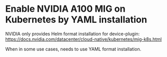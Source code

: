 # Enable NVIDIA A100 MIG on Kubernetes by YAML installation
NVIDIA only provides Helm format installation for device-plugin: https://docs.nvidia.com/datacenter/cloud-native/kubernetes/mig-k8s.html

When in some use cases, needs to use YAML format installation.
